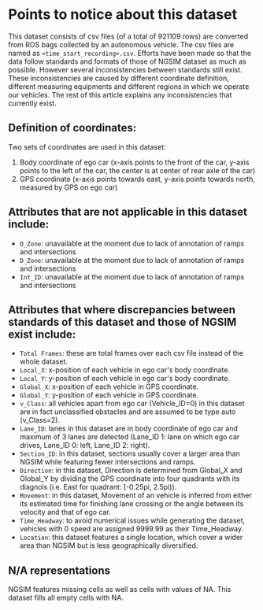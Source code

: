 # Points to notice about this dataset
This dataset consists of csv files (of a total of 921109 rows) are converted from ROS bags collected by an autonomous vehicle.
The csv files are named as `<time_start_recording>.csv`.
Efforts have been made so that the data follow standards and formats of those of NGSIM dataset as much as possible.
However several inconsistencies between standards still exist. These inconsistencies are caused by different coordinate
definition, different measuring equipments and different regions in which we operate our vehicles. The rest of this article
explains any inconsistencies that currently exist.

## Definition of coordinates:
Two sets of coordinates are used in this dataset:
1. Body coordinate of ego car (x-axis points to the front of the car, y-axis points to the left of the car, the center is at center of rear axle of the car)
2. GPS coordinate  (x-axis points towards east, y-axis points towards north, measured by GPS on ego car)

## Attributes that are not applicable in this dataset include:
- `O_Zone`: unavailable at the moment due to lack of annotation of ramps and intersections
- `D_Zone`: unavailable at the moment due to lack of annotation of ramps and intersections
- `Int_ID`: unavailable at the moment due to lack of annotation of ramps and intersections

## Attributes that where discrepancies between standards of this dataset and those of NGSIM exist include:
- `Total Frames`: these are total frames over each csv file instead of the whole dataset.
- `Local_X`: x-position of each vehicle in ego car's body coordinate.
- `Local_Y`: y-position of each vehicle in ego car's body coordinate.
- `Global_X`: x-position of each vehicle in GPS coordinate.
- `Global_Y`: y-position of each vehicle in GPS coordinate.
- `v_Class`: all vehicles apart from ego car (Vehicle_ID=0) in this dataset are in fact unclassified obstacles and are assumed to be type auto (v_Class=2).
- `Lane_ID`: lanes in this dataset are in body coordinate of ego car and maximum of 3 lanes are detected (Lane_ID 1: lane on which ego car drives, Lane_ID 0: left, Lane_ID 2: right).
- `Section_ID`: in this dataset, sections usually cover a larger area than NGSIM while featuring fewer intersections and ramps.
- `Direction`: in this dataset, Direction is determined from Global_X and Global_Y by dividing the GPS coordinate into four quadrants with its diagnols (i.e. East for quadrant: [-0.25pi, 2.5pi)).
- `Movement`: in this dataset, Movement of an vehicle is inferred from either its estimated time for finishing lane crossing or the angle between its velocity and that of ego car.
- `Time_Headway`: to avoid numerical issues while generating the dataset, vehicles with 0 speed are assigned 9999.99 as their Time_Headway.
- `Location`: this dataset features a single location, which cover a wider area than NGSIM but is less geographically diversified.

## N/A representations
NGSIM features missing cells as well as cells with values of NA. This dataset fills all empty cells with NA.
